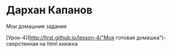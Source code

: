 # Дархан Капанов
Мои домашние задания

[Урок-4](http://first.github.io/lesson-4/"Моя готовая домашка")- сверстенная на html книжка

